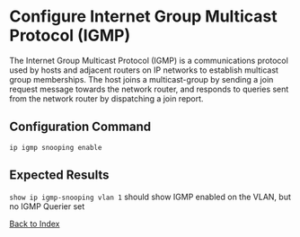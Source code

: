# Configure Internet Group Multicast Protocol (IGMP)

The Internet Group Multicast Protocol (IGMP) is a communications protocol used by hosts and adjacent routers on IP networks to establish multicast group memberships.
The host joins a multicast-group by sending a join request message towards the network router, and responds to queries sent from the network router by dispatching a join report.

## Configuration Command

```console
ip igmp snooping enable
```

## Expected Results

`show ip igmp-snooping vlan 1` should show IGMP enabled on the VLAN, but no IGMP Querier set

[Back to Index](../README.md)
